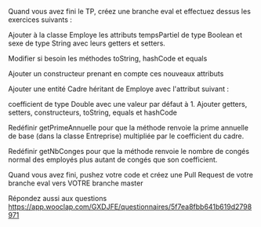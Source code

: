 Quand vous avez fini le TP, créez une branche eval et effectuez dessus les exercices suivants :



Ajouter à la classe Employe les attributs tempsPartiel de type Boolean et sexe de type String avec leurs getters et setters.

Modifier si besoin les méthodes toString, hashCode et equals

Ajouter un constructeur prenant en compte ces nouveaux attributs

Ajouter une entité Cadre héritant de Employe avec l'attribut suivant :

coefficient de type Double avec une valeur par défaut à 1.
Ajouter getters, setters, constructeurs, toString, equals et hashCode

Redéfinir getPrimeAnnuelle pour que la méthode renvoie la prime annuelle de base (dans la classe Entreprise) multipliée par le coefficient du cadre.

Redéfinir getNbConges pour que la méthode renvoie le nombre de congés normal des employés plus autant de congés que son coefficient.



Quand vous avez fini, pushez votre code et créez une Pull Request de votre branche eval vers VOTRE branche master



Répondez aussi aux questions https://app.wooclap.com/GXDJFE/questionnaires/5f7ea8fbb641b619d2798971